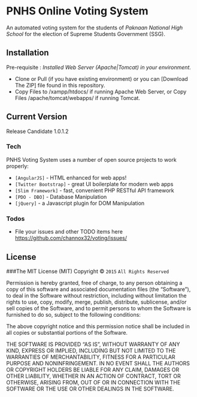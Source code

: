 # PNHS Online Voting System 

An automated voting system for the students of *Paknaan National High School* for the election of Supreme Students Government (SSG).

## Installation
  Pre-requisite : *Installed Web Server (Apache|Tomcat) in your environment.*
  - Clone or Pull (if you have existing environment) or you can [Download The ZIP] file found in this repository.
  - Copy Files to /xampp/htdocs/ if running Apache Web Server, or Copy Files /apache/tomcat/webapps/ if running Tomcat.
  
## Current Version 
  Release Candidate 1.0.1.2
  
### Tech

PNHS Voting System uses a number of open source projects to work properly:

* `[AngularJS]` - HTML enhanced for web apps!
* `[Twitter Bootstrap]` - great UI boilerplate for modern web apps
* `[Slim Framework]` - fast, convenient PHP RESTful API framework
* `[PDO - DBO]` - Database Manipulation
* `[jQuery]` - a Javascript plugin for DOM Manipulation
  
### Todos
 - File your issues and other TODO items here https://github.com/channox32/voting/issues/

## License
###The MIT License (MIT)
Copyright © `2015` `All Rights Reserved`

Permission is hereby granted, free of charge, to any person
obtaining a copy of this software and associated documentation
files (the “Software”), to deal in the Software without
restriction, including without limitation the rights to use,
copy, modify, merge, publish, distribute, sublicense, and/or sell
copies of the Software, and to permit persons to whom the
Software is furnished to do so, subject to the following
conditions:

The above copyright notice and this permission notice shall be
included in all copies or substantial portions of the Software.

THE SOFTWARE IS PROVIDED “AS IS”, WITHOUT WARRANTY OF ANY KIND,
EXPRESS OR IMPLIED, INCLUDING BUT NOT LIMITED TO THE WARRANTIES
OF MERCHANTABILITY, FITNESS FOR A PARTICULAR PURPOSE AND
NONINFRINGEMENT. IN NO EVENT SHALL THE AUTHORS OR COPYRIGHT
HOLDERS BE LIABLE FOR ANY CLAIM, DAMAGES OR OTHER LIABILITY,
WHETHER IN AN ACTION OF CONTRACT, TORT OR OTHERWISE, ARISING
FROM, OUT OF OR IN CONNECTION WITH THE SOFTWARE OR THE USE OR
OTHER DEALINGS IN THE SOFTWARE.
